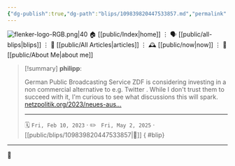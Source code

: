 ```yaml
---
{"dg-publish":true,"dg-path":"blips/109839820447533857.md","permalink":"/blips/109839820447533857/","title":"philipp on mastodon @ 2023-02-10","created":"2023-02-10T09:50:50","updated":"2025-05-02T08:50:43"}
---
```



<div class="transclusion internal-embed is-loaded"><div class="markdown-embed">




![flenker-logo-RGB.png|40](/img/user/attachments/flenker-logo-RGB.png)
🏠 [[public/Index\|home]]  ⋮ 🗣️ [[public/all-blips\|blips]] ⋮  📝 [[public/All Articles\|articles]]  ⋮ 🕰️ [[public/now\|now]] ⋮ 🪪 [[public/About Me\|about me]]


</div></div>


> [!summary] **philipp**:
>
> German Public Broadcasting Service ZDF is considering investing in a non commercial alternative to e.g. Twitter . While I don't trust them to succeed with it, I'm curious to see what discussions this will spark. [netzpolitik.org/2023/neues-aus…](https://netzpolitik.org/2023/neues-aus-dem-fernsehrat-95-fragen-und-antworten-zum-public-spaces-incubator-des-zdf/)
> - - -
>
> 🗓️ <code>Fri, Feb 10, 2023</code>  · ✏️ <code> Fri, May 2, 2025</code>  · [[public/blips/109839820447533857\|🔗]]
{ #blip}


- - -

 👾
